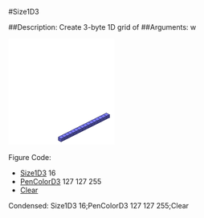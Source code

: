 #Size1D3

##Description: Create 3-byte 1D grid of <width>
##Arguments: w

![](Size1D3-Iso.png)

Figure Code:
- [Size1D3](Size1D3.md) 16
- [PenColorD3](PenColorD3.md) 127 127 255
- [Clear](Clear.md)

Condensed: Size1D3 16;PenColorD3 127 127 255;Clear

